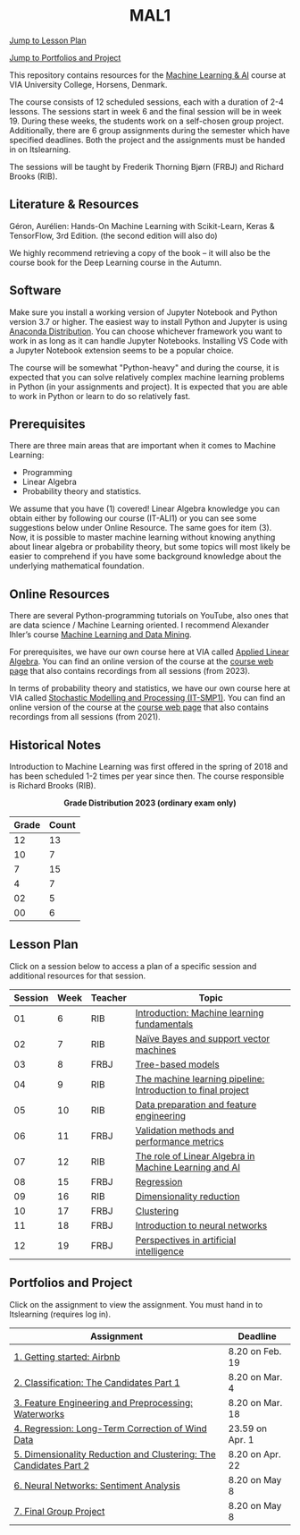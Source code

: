 <h1 align="center">MAL1</h1>

[Jump to Lesson Plan](#lesson-plan)

[Jump to Portfolios and Project](#portfolios-and-project)

This repository contains resources for the [Machine Learning & AI](https://en.via.dk/tmh-courses/introduction-to-machine-learning-and-ai-from-s24?education=ict) course at VIA University College, Horsens, Denmark.

The course consists of 12 scheduled sessions, each with a duration of 2-4 lessons. The sessions start in week 6 and the final session will be in week 19. During these weeks, the students work on a self-chosen group project. Additionally, there are 6 group assignments during the semester which have specified deadlines. Both the project and the assignments must be handed in on Itslearning.

The sessions will be taught by Frederik Thorning Bjørn (FRBJ) and Richard Brooks (RIB).

## Literature & Resources

Géron, Aurélien: Hands-On Machine Learning with Scikit-Learn, Keras & TensorFlow, 3rd Edition. (the second edition will also do)

We highly recommend retrieving a copy of the book – it will also be the course book for the Deep Learning course in the Autumn.

## Software

Make sure you install a working version of Jupyter Notebook and Python version 3.7 or higher. The easiest way to install Python and Jupyter is using [Anaconda Distribution](https://www.anaconda.com/products/distribution). You can choose whichever framework you want to work in as long as it can handle Jupyter Notebooks. Installing VS Code with a Jupyter Notebook extension seems to be a popular choice.

The course will be somewhat "Python-heavy" and during the course, it is expected that you can solve relatively complex machine learning problems in Python (in your assignments and project). It is expected that you are able to work in Python or learn to do so relatively fast.

## Prerequisites

There are three main areas that are important when it comes to Machine Learning:

- Programming
- Linear Algebra
- Probability theory and statistics.

We assume that you have (1) covered! Linear Algebra knowledge you can obtain either by following our course (IT-ALI1) or you can see some suggestions below under Online Resource. The same goes for item (3). Now, it is possible to master machine learning without knowing anything about linear algebra or probability theory, but some topics will most likely be easier to comprehend if you have some background knowledge about the underlying mathematical foundation.

## Online Resources

There are several Python-programming tutorials on YouTube, also ones that are data science / Machine Learning oriented. I recommend Alexander Ihler’s course [Machine Learning and Data Mining](https://youtube.com/playlist?list=PLaXDtXvwY-oDvedS3f4HW0b4KxqpJ_imw).

For prerequisites, we have our own course here at VIA called [Applied Linear Algebra](https://www.via.dk/TMH/Courses/applied-linear-algebra?education=sw). You can find an online version of the course at the [course web page](https://github.com/RBrooksDK/ALI1) that also contains recordings from all sessions (from 2023).

In terms of probability theory and statistics, we have our own course here at VIA called [Stochastic Modelling and Processing (IT-SMP1)](https://www.via.dk/TMH/Courses/stochastic-modelling-and-processing?education=sw). You can find an online version of the course at the [course web page](https://github.com/RBrooksDK/SMP1) that also contains recordings from all sessions (from 2021).

## Historical Notes

Introduction to Machine Learning was first offered in the spring of 2018 and has been scheduled 1-2 times per year since then. The course responsible is Richard Brooks (RIB).

<div align="center">
  
**Grade Distribution 2023 (ordinary exam only)**

| Grade | Count |
|-------|-------|
| 12    | 13    |
| 10    | 7     |
| 7     | 15    |
| 4     | 7     |
| 02    | 5     |
| 00    | 6     |

</div>

## Lesson Plan

Click on a session below to access a plan of a specific session and additional resources for that session.


| Session | Week | Teacher | Topic |
|---------|------|---------|-------|
| 01      | 6    | RIB     | [Introduction: Machine learning fundamentals](https://github.com/RBrooksDK/MAL1/blob/main/01%20Introduction%20-%20Machine%20learning%20fundamentals/README.md) |
| 02      | 7    | RIB     | [Naïve Bayes and support vector machines](https://github.com/RBrooksDK/MAL1/blob/main/02%20Naive%20Bayes%20and%20support%20vector%20machines/README.md) |
| 03      | 8    | FRBJ    | [Tree-based models](https://github.com/RBrooksDK/MAL1/blob/main/03%20Tree-based%20models/README.md) |
| 04      | 9    | RIB     | [The machine learning pipeline: Introduction to final project](https://github.com/RBrooksDK/MAL1/blob/main/04%20The%20machine%20learning%20pipeline%20-%20Introduction%20to%20final%20project/README.md) |
| 05      | 10   | RIB     | [Data preparation and feature engineering](https://github.com/RBrooksDK/MAL1/blob/main/05%20Data%20preparation%20and%20feature%20engineering/README.md) |
| 06      | 11   | FRBJ    | [Validation methods and performance metrics](https://github.com/RBrooksDK/MAL1/blob/main/06%20Validation%20methods%20and%20performance%20metrics/README.md) |
| 07      | 12   | RIB     | [The role of Linear Algebra in Machine Learning and AI](https://github.com/RBrooksDK/MAL1/blob/main/07%20The%20role%20of%20Linear%20Algebra%20in%20Machine%20Learning%20and%20AI/README.md) |
| 08      | 15   | FRBJ    | [Regression](https://github.com/RBrooksDK/MAL1/blob/main/08%20Regression/README.md) |
| 09      | 16   | RIB     | [Dimensionality reduction](https://github.com/RBrooksDK/MAL1/blob/main/09%20Dimensionality%20reduction/README.md) |
| 10      | 17   | FRBJ    | [Clustering](https://github.com/RBrooksDK/MAL1/blob/main/10%20Clustering/README.md) |
| 11      | 18   | FRBJ    | [Introduction to neural networks](https://github.com/RBrooksDK/MAL1/blob/main/11%20Introduction%20to%20neural%20networks/README.md) |
| 12      | 19   | FRBJ    | [Perspectives in artificial intelligence](https://github.com/RBrooksDK/MAL1/blob/main/12%20Perspectives%20in%20artificial%20intelligence/README.md) |


## Portfolios and Project

Click on the assignment to view the assignment. You must hand in to Itslearning (requires log in).

| Assignment | Deadline |
|------------|----------|
| [1. Getting started: Airbnb](https://viaucdk-my.sharepoint.com/:f:/g/personal/rib_viauc_dk/Ep3PUSQrEipPla4QcRYt-6wBnUnYy9fi8SDoMTnmLQ9VKQ?e=Bdfxbv) | 8.20 on Feb. 19 |
| [2. Classification: The Candidates Part 1](https://viaucdk-my.sharepoint.com/:f:/g/personal/rib_viauc_dk/Eic9cE3YnApJkMB3KCXLAtYBFm7se6JkrJeujHtWlGjdag?e=SoUVaY) | 8.20 on Mar. 4 |
| [3. Feature Engineering and Preprocessing: Waterworks](https://viaucdk-my.sharepoint.com/:f:/g/personal/rib_viauc_dk/EoXHsezwjt1Ah2sUkOK_OzkBfhgwdDK_iXhdT2gX521qOw?e=hzvzty) | 8.20 on Mar. 18 |
| [4. Regression: Long-Term Correction of Wind Data](https://viaucdk-my.sharepoint.com/:f:/g/personal/rib_viauc_dk/EvMpTWIjCEtCjGRqFAEHdQUBuwECxfqEeyflQ24Nd8D3wQ?e=a7S1jv) | 23.59 on Apr. 1 |
| [5. Dimensionality Reduction and Clustering: The Candidates Part 2](https://viaucdk-my.sharepoint.com/:f:/g/personal/rib_viauc_dk/EtQLm_y5u2pHqJTPYxS9TVwB814PQwyDrlVRYDRDo27ZzQ?e=On7NVj) | 8.20 on Apr. 22 |
| [6. Neural Networks: Sentiment Analysis](https://viaucdk-my.sharepoint.com/:f:/g/personal/rib_viauc_dk/Ek-tCym3-cRKrG0f_oQfUMkBRiyOaFMM45edBxxrqR8_bA?e=jpoKgo) | 8.20 on May 8 |
| [7. Final Group Project](https://viaucdk-my.sharepoint.com/:f:/g/personal/rib_viauc_dk/Eo-MXv67ZepLnUC-77qPjNsB6Lj04AQ4W553r0qvsQwDcA?e=dkE5uQ) | 8.20 on May 8 |



